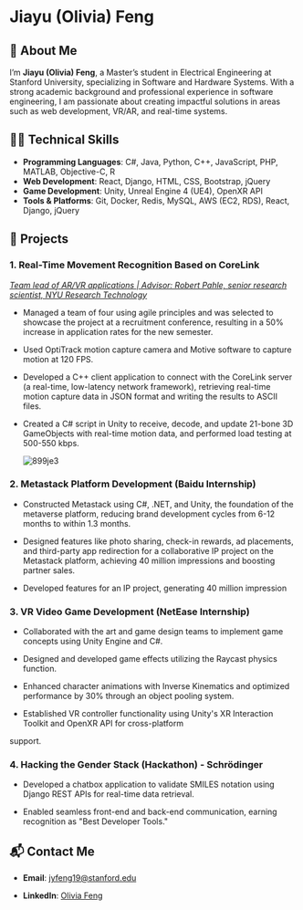 # Jiayu (Olivia) Feng

## 👋 About Me 

I’m **Jiayu (Olivia) Feng**, a Master’s student in Electrical Engineering at Stanford University, specializing in Software and Hardware Systems. With a strong academic background and professional experience in software engineering, I am passionate about creating impactful solutions in areas such as web development, VR/AR, and real-time systems.

## 👩‍💻 Technical Skills

- **Programming Languages**: C#, Java, Python, C++, JavaScript, PHP, MATLAB, Objective-C, R   
-  **Web Development**: React, Django, HTML, CSS, Bootstrap, jQuery 
- **Game Development**: Unity, Unreal Engine 4 (UE4), OpenXR API   
- **Tools & Platforms**: Git, Docker, Redis, MySQL, AWS (EC2, RDS), React, Django, jQuery

## 🚀 Projects 

### 1. **Real-Time Movement Recognition Based on CoreLink**

<u>*Team lead of AR/VR applications | Advisor: Robert Pahle, senior research scientist, NYU Research Technology*</u>

- Managed a team of four using agile principles and was selected to showcase the project at a recruitment conference, resulting in a 50% increase in application rates for the new semester.

- Used OptiTrack motion capture camera and Motive software to capture motion at 120 FPS.

- Developed a C++ client application to connect with the CoreLink server (a real-time, low-latency network framework), retrieving real-time motion capture data in JSON format and writing the results to ASCII files.

- Created a C# script in Unity to receive, decode, and update 21-bone 3D GameObjects with real-time motion data, and performed load testing at 500-550 kbps.

  ![899je3](README-jyfeng19.assets/899je3.gif)

### 2. **Metastack Platform Development (Baidu Internship)**

- Constructed Metastack using C#, .NET, and Unity, the foundation of the metaverse platform, reducing brand development cycles from 6-12 months to within 1.3 months.

- Designed features like photo sharing, check-in rewards, ad placements, and third-party app redirection for a collaborative IP project on the Metastack platform, achieving 40 million impressions and boosting partner sales.

- Developed features for an IP project, generating 40 million impression

### 3. VR Video Game Development (**NetEase Internship**)

- Collaborated with the art and game design teams to implement game concepts using Unity Engine and C#.

- Designed and developed game effects utilizing the Raycast physics function.

- Enhanced character animations with Inverse Kinematics and optimized performance by 30% through an object pooling system.

- Established VR controller functionality using Unity's XR Interaction Toolkit and OpenXR API for cross-platform

support.

### 4. **Hacking the Gender Stack (Hackathon) - Schrödinger** 

- Developed a chatbox application to validate SMILES notation using Django REST APIs for real-time data retrieval.

- Enabled seamless front-end and back-end communication, earning recognition as "Best Developer Tools."

## 📬 Contact Me 

- **Email**: jyfeng19@stanford.edu  

-  **LinkedIn**: [Olivia Feng](https://www.linkedin.com/in/jiayu-feng-072644241/#) 

  



